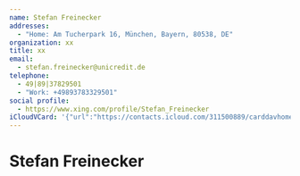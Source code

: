 ```yaml
---
name: Stefan Freinecker
addresses:
  - "Home: Am Tucherpark 16, München, Bayern, 80538, DE"
organization: xx
title: xx
email:
  - stefan.freinecker@unicredit.de
telephone:
  - 49|89|37829501
  - "Work: +49893783329501"
social profile:
  - https://www.xing.com/profile/Stefan_Freinecker
iCloudVCard: '{"url":"https://contacts.icloud.com/311500889/carddavhome/card/NjUwZmExZDItNzYwNC00NTk2LWFkNDQtZTI3MzIwNDllMDc1.vcf","etag":"\"kmfhd615\"","data":"BEGIN:VCARD\r\nVERSION:3.0\r\nFN:\r\nN:Freinecker;Stefan;;;\r\nUID:650fa1d2-7604-4596-ad44-e2732049e075\r\nADR;TYPE=HOME:;;Am Tucherpark 16;München;Bayern;80538;DE;\r\nitem1.X-ABLABEL:Work\r\nitem3.X-ABLABEL:Work\r\nitem0.X-ABLABEL:xing\r\nitem2.X-ABLABEL:Work\r\nPRODID:ez-vcard 0.9.13-fc\r\nREV:2025-04-03T22:04:44Z\r\nORG:xx;\r\nTITLE:xx\r\nEMAIL;TYPE=PREF:stefan.freinecker@unicredit.de\r\nTEL;TYPE=PREF:49|89|37829501\r\nTEL;TYPE=WORK:+49893783329501\r\n;TYPE=jpeg;VALUE=uri:https://gateway.icloud.com/contacts/311500889/ck/card/\r\n 4c3ffa52b1f879e35fd13251c9fee8c6\r\nitem0.X-SOCIALPROFILE;X-USER=Stefan_Freinecker:https://www.xing.com/profile\r\n /Stefan_Freinecker\r\nEND:VCARD"}'
---
```

# Stefan Freinecker